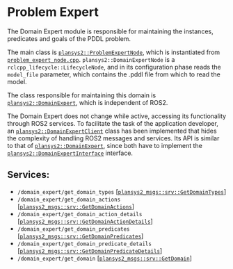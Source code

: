 # Problem Expert

The Domain Expert module is responsible for maintaining the instances, predicates and goals of the PDDL problem. 

The main class is [`plansys2::ProblemExpertNode`](include/include/plansys2_problem_expert/ProblemExpertNode.hpp), which is instantiated from [`problem_expert_node.cpp`](src/domain_expert_node.cpp). `plansys2::DomainExpertNode` is a `rclcpp_lifecycle::LifecycleNode`, and in its configuration phase reads the `model_file` parameter, which contains the .pddl file from which to read the model.

The class responsible for maintaining this domain is [`plansys2::DomainExpert`](include/include/plansys2_domain_expert/DomainExpert.hpp), which is independent of ROS2.

The Domain Expert does not change while active, accessing its functionality through ROS2 services. To facilitate the task of the application developer, an [`plansys2::DomainExpertClient`](include/include/plansys2_domain_expert/DomainExpertClient.hpp) class has been implemented that hides the complexity of handling ROS2 messages and services. Its API is similar to that of [`plansys2::DomainExpert`](include/include/plansys2_domain_expert/DomainExpert.hpp), since both have to implement the [`plansys2::DomainExpertInterface`](include/include/plansys2_domain_expert/DomainExpertInterface.hpp) interface.

## Services:

- `/domain_expert/get_domain_types` [[`plansys2_msgs::srv::GetDomainTypes`](../plansys2_msgs/srv/GetDomainTypes.srv)]
- `/domain_expert/get_domain_actions` [[`plansys2_msgs::srv::GetDomainActions`](../plansys2_msgs/srv/GetDomainActions.srv)]
- `/domain_expert/get_domain_action_details` [[`plansys2_msgs::srv::GetDomainActionDetails`](../plansys2_msgs/srv/GetDomainActionDetails.srv)]
- `/domain_expert/get_domain_predicates` [[`plansys2_msgs::srv::GetDomainPredicates`](../plansys2_msgs/srv/GetDomainPredicates.srv)]
- `/domain_expert/get_domain_predicate_details` [[`plansys2_msgs::srv::GetDomainPredicateDetails`](../plansys2_msgs/srv/GetDomainPredicateDetails.srv)]
- `/domain_expert/get_domain` [[`plansys2_msgs::srv::GetDomain`](../plansys2_msgs/srv/GetDomain.srv)]

